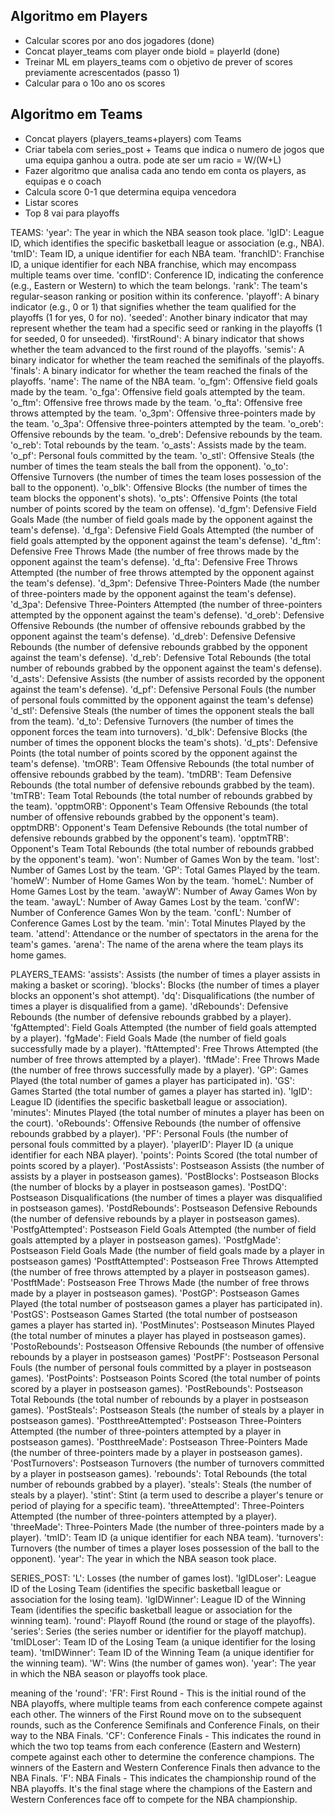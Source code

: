 ## Algoritmo em Players

- Calcular scores por ano dos jogadores (done)
- Concat player_teams com player onde bioId = playerId (done)
- Treinar ML em players_teams com o objetivo de prever of scores previamente acrescentados (passo 1)
- Calcular para o 10o ano os scores

## Algoritmo em Teams

- Concat players (players_teams+players) com Teams
- Criar tabela com series_post + Teams que indica o numero de jogos que uma equipa ganhou a outra. pode ate ser um racio = W/(W+L)
- Fazer algoritmo que analisa cada ano tendo em conta os players, as equipas e o coach
- Calcula score 0-1 que determina equipa vencedora
- Listar scores
- Top 8 vai para playoffs


TEAMS:
'year': The year in which the NBA season took place.
'lgID': League ID, which identifies the specific basketball league or association (e.g., NBA).
'tmID': Team ID, a unique identifier for each NBA team.
'franchID': Franchise ID, a unique identifier for each NBA franchise, which may encompass multiple teams over time.
'confID': Conference ID, indicating the conference (e.g., Eastern or Western) to which the team belongs.
'rank': The team's regular-season ranking or position within its conference.
'playoff': A binary indicator (e.g., 0 or 1) that signifies whether the team qualified for the playoffs (1 for yes, 0 for no).
'seeded': Another binary indicator that may represent whether the team had a specific seed or ranking in the playoffs (1 for seeded, 0 for unseeded).
'firstRound': A binary indicator that shows whether the team advanced to the first round of the playoffs.
'semis': A binary indicator for whether the team reached the semifinals of the playoffs.
'finals': A binary indicator for whether the team reached the finals of the playoffs.
'name': The name of the NBA team.
'o_fgm': Offensive field goals made by the team.
'o_fga': Offensive field goals attempted by the team.
'o_ftm': Offensive free throws made by the team.
'o_fta': Offensive free throws attempted by the team.
'o_3pm': Offensive three-pointers made by the team.
'o_3pa': Offensive three-pointers attempted by the team.
'o_oreb': Offensive rebounds by the team.
'o_dreb': Defensive rebounds by the team.
'o_reb': Total rebounds by the team.
'o_asts': Assists made by the team.
'o_pf': Personal fouls committed by the team.
'o_stl': Offensive Steals (the number of times the team steals the ball from the opponent).
'o_to': Offensive Turnovers (the number of times the team loses possession of the ball to the opponent).
'o_blk': Offensive Blocks (the number of times the team blocks the opponent's shots).
'o_pts': Offensive Points (the total number of points scored by the team on offense).
'd_fgm': Defensive Field Goals Made (the number of field goals made by the opponent against the team's defense).
'd_fga': Defensive Field Goals Attempted (the number of field goals attempted by the opponent against the team's defense).
'd_ftm': Defensive Free Throws Made (the number of free throws made by the opponent against the team's defense).
'd_fta': Defensive Free Throws Attempted (the number of free throws attempted by the opponent against the team's defense).
'd_3pm': Defensive Three-Pointers Made (the number of three-pointers made by the opponent against the team's defense).
'd_3pa': Defensive Three-Pointers Attempted (the number of three-pointers attempted by the opponent against the team's defense).
'd_oreb': Defensive Offensive Rebounds (the number of offensive rebounds grabbed by the opponent against the team's defense).
'd_dreb': Defensive Defensive Rebounds (the number of defensive rebounds grabbed by the opponent against the team's defense).
'd_reb': Defensive Total Rebounds (the total number of rebounds grabbed by the opponent against the team's defense).
'd_asts': Defensive Assists (the number of assists recorded by the opponent against the team's defense).
'd_pf': Defensive Personal Fouls (the number of personal fouls committed by the opponent against the team's defense)
'd_stl': Defensive Steals (the number of times the opponent steals the ball from the team).
'd_to': Defensive Turnovers (the number of times the opponent forces the team into turnovers).
'd_blk': Defensive Blocks (the number of times the opponent blocks the team's shots).
'd_pts': Defensive Points (the total number of points scored by the opponent against the team's defense).
'tmORB': Team Offensive Rebounds (the total number of offensive rebounds grabbed by the team).
'tmDRB': Team Defensive Rebounds (the total number of defensive rebounds grabbed by the team).
'tmTRB': Team Total Rebounds (the total number of rebounds grabbed by the team).
'opptmORB': Opponent's Team Offensive Rebounds (the total number of offensive rebounds grabbed by the opponent's team).
opptmDRB': Opponent's Team Defensive Rebounds (the total number of defensive rebounds grabbed by the opponent's team).
'opptmTRB': Opponent's Team Total Rebounds (the total number of rebounds grabbed by the opponent's team).
'won': Number of Games Won by the team.
'lost': Number of Games Lost by the team.
'GP': Total Games Played by the team.
'homeW': Number of Home Games Won by the team.
'homeL': Number of Home Games Lost by the team.
'awayW': Number of Away Games Won by the team.
'awayL': Number of Away Games Lost by the team.
'confW': Number of Conference Games Won by the team.
'confL': Number of Conference Games Lost by the team.
'min': Total Minutes Played by the team.
'attend': Attendance or the number of spectators in the arena for the team's games.
'arena': The name of the arena where the team plays its home games.

PLAYERS_TEAMS:
'assists': Assists (the number of times a player assists in making a basket or scoring).
'blocks': Blocks (the number of times a player blocks an opponent's shot attempt).
'dq': Disqualifications (the number of times a player is disqualified from a game).
'dRebounds': Defensive Rebounds (the number of defensive rebounds grabbed by a player).
'fgAttempted': Field Goals Attempted (the number of field goals attempted by a player).
'fgMade': Field Goals Made (the number of field goals successfully made by a player).
'ftAttempted': Free Throws Attempted (the number of free throws attempted by a player).
'ftMade': Free Throws Made (the number of free throws successfully made by a player).
'GP': Games Played (the total number of games a player has participated in).
'GS': Games Started (the total number of games a player has started in).
'lgID': League ID (identifies the specific basketball league or association).
'minutes': Minutes Played (the total number of minutes a player has been on the court).
'oRebounds': Offensive Rebounds (the number of offensive rebounds grabbed by a player).
'PF': Personal Fouls (the number of personal fouls committed by a player).
'playerID': Player ID (a unique identifier for each NBA player).
'points': Points Scored (the total number of points scored by a player).
'PostAssists': Postseason Assists (the number of assists by a player in postseason games).
'PostBlocks': Postseason Blocks (the number of blocks by a player in postseason games).
'PostDQ': Postseason Disqualifications (the number of times a player was disqualified in postseason games).
'PostdRebounds': Postseason Defensive Rebounds (the number of defensive rebounds by a player in postseason games).
'PostfgAttempted': Postseason Field Goals Attempted (the number of field goals attempted by a player in postseason games).
'PostfgMade': Postseason Field Goals Made (the number of field goals made by a player in postseason games)
'PostftAttempted': Postseason Free Throws Attempted (the number of free throws attempted by a player in postseason games).
'PostftMade': Postseason Free Throws Made (the number of free throws made by a player in postseason games).
'PostGP': Postseason Games Played (the total number of postseason games a player has participated in).
'PostGS': Postseason Games Started (the total number of postseason games a player has started in).
'PostMinutes': Postseason Minutes Played (the total number of minutes a player has played in postseason games).
'PostoRebounds': Postseason Offensive Rebounds (the number of offensive rebounds by a player in postseason games)
'PostPF': Postseason Personal Fouls (the number of personal fouls committed by a player in postseason games).
'PostPoints': Postseason Points Scored (the total number of points scored by a player in postseason games).
'PostRebounds': Postseason Total Rebounds (the total number of rebounds by a player in postseason games).
'PostSteals': Postseason Steals (the number of steals by a player in postseason games).
'PostthreeAttempted': Postseason Three-Pointers Attempted (the number of three-pointers attempted by a player in postseason games).
'PostthreeMade': Postseason Three-Pointers Made (the number of three-pointers made by a player in postseason games).
'PostTurnovers': Postseason Turnovers (the number of turnovers committed by a player in postseason games).
'rebounds': Total Rebounds (the total number of rebounds grabbed by a player).
'steals': Steals (the number of steals by a player).
'stint': Stint (a term used to describe a player's tenure or period of playing for a specific team).
'threeAttempted': Three-Pointers Attempted (the number of three-pointers attempted by a player).
'threeMade': Three-Pointers Made (the number of three-pointers made by a player).
'tmID': Team ID (a unique identifier for each NBA team).
'turnovers': Turnovers (the number of times a player loses possession of the ball to the opponent).
'year': The year in which the NBA season took place.


SERIES_POST:
'L': Losses (the number of games lost).
'lgIDLoser': League ID of the Losing Team (identifies the specific basketball league or association for the losing team).
'lgIDWinner': League ID of the Winning Team (identifies the specific basketball league or association for the winning team).
'round': Playoff Round (the round or stage of the playoffs).
'series': Series (the series number or identifier for the playoff matchup).
'tmIDLoser': Team ID of the Losing Team (a unique identifier for the losing team).
'tmIDWinner': Team ID of the Winning Team (a unique identifier for the winning team).
'W': Wins (the number of games won).
'year': The year in which the NBA season or playoffs took place.

meaning of the 'round':
'FR': First Round - This is the initial round of the NBA playoffs, where multiple teams from each conference compete against each other. The winners of the First Round move on to the subsequent rounds, such as the Conference Semifinals and Conference Finals, on their way to the NBA Finals.
'CF': Conference Finals - This indicates the round in which the two top teams from each conference (Eastern and Western) compete against each other to determine the conference champions. The winners of the Eastern and Western Conference Finals then advance to the NBA Finals.
'F': NBA Finals - This indicates the championship round of the NBA playoffs. It's the final stage where the champions of the Eastern and Western Conferences face off to compete for the NBA championship.
